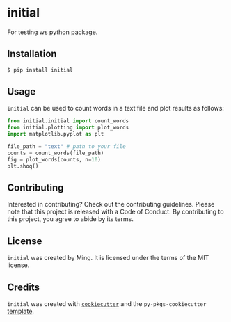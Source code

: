 # initial

For testing ws python package.

## Installation

```bash
$ pip install initial
```

## Usage

`initial` can be used to count words in a text file and plot results as follows:
```python
from initial.initial import count_words
from initial.plotting import plot_words
import matplotlib.pyplot as plt

file_path = "text" # path to your file
counts = count_words(file_path)
fig = plot_words(counts, n=10)
plt.shoq()
```

## Contributing

Interested in contributing? Check out the contributing guidelines. Please note that this project is released with a Code of Conduct. By contributing to this project, you agree to abide by its terms.

## License

`initial` was created by Ming. It is licensed under the terms of the MIT license.

## Credits

`initial` was created with [`cookiecutter`](https://cookiecutter.readthedocs.io/en/latest/) and the `py-pkgs-cookiecutter` [template](https://github.com/py-pkgs/py-pkgs-cookiecutter).

